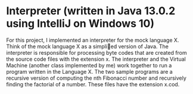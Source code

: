 # Interpreter (written in Java 13.0.2 using IntelliJ on Windows 10) 
For this project, I implemented an interpreter for the mock language X.
Think of the mock language X as a simplied version of Java. The interpreter is responsible
for processing byte codes that are created from the source code files with the extension
x. The interpreter and the Virtual Machine (another class implemented by me)
work together to run a program written in the Language X. The two sample programs are a
recursive version of computing the nth Fibonacci number and recursively finding the factorial
of a number. These files have the extension x.cod.
